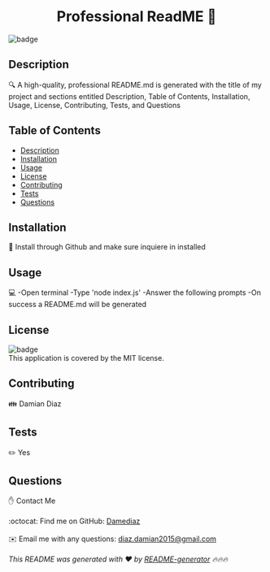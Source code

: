 
<h1 align="center">Professional ReadME 👋</h1>
  
![badge](https://img.shields.io/badge/license-MIT-brightgreen)<br />
## Description
🔍  A high-quality, professional README.md is generated with the title of my project and sections entitled Description, Table of Contents, Installation, Usage, License, Contributing, Tests, and Questions
## Table of Contents
- [Description](#description)
- [Installation](#installation)
- [Usage](#usage)
- [License](#license)
- [Contributing](#contributing)
- [Tests](#tests)
- [Questions](#questions)
## Installation
💾 Install through Github and make sure inquiere in installed
## Usage
💻 -Open terminal 
   -Type 'node index.js'
   -Answer the following prompts
   -On success a README.md will be generated
## License
![badge](https://img.shields.io/badge/license-MIT-brightgreen)
<br />
This application is covered by the MIT license. 
## Contributing
👪 Damian Diaz
## Tests
✏️ Yes
## Questions
✋ Contact Me<br />
<br />
:octocat: Find me on GitHub: [Damediaz](https://github.com/Damediaz)<br />
<br />
✉️ Email me with any questions: diaz.damian2015@gmail.com<br /><br />
_This README was generated with ❤️ by [README-generator](https://github.com/jpd61/README-generator) 🔥🔥🔥_
    